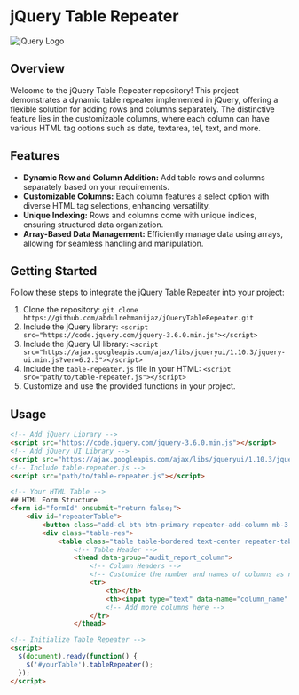# jQuery Table Repeater

![jQuery Logo](https://brand.jquery.org/resources/jquery-mark-dark.gif)

## Overview

Welcome to the jQuery Table Repeater repository! This project demonstrates a dynamic table repeater implemented in jQuery, offering a flexible solution for adding rows and columns separately. The distinctive feature lies in the customizable columns, where each column can have various HTML tag options such as date, textarea, tel, text, and more.

## Features

- **Dynamic Row and Column Addition:** Add table rows and columns separately based on your requirements.
- **Customizable Columns:** Each column features a select option with diverse HTML tag selections, enhancing versatility.
- **Unique Indexing:** Rows and columns come with unique indices, ensuring structured data organization.
- **Array-Based Data Management:** Efficiently manage data using arrays, allowing for seamless handling and manipulation.

## Getting Started

Follow these steps to integrate the jQuery Table Repeater into your project:

1. Clone the repository: `git clone https://github.com/abdulrehmanijaz/jQueryTableRepeater.git`
2. Include the jQuery library: `<script src="https://code.jquery.com/jquery-3.6.0.min.js"></script>`
3. Include the jQuery UI library: `<script src="https://ajax.googleapis.com/ajax/libs/jqueryui/1.10.3/jquery-ui.min.js?ver=6.2.3"></script>`
4. Include the `table-repeater.js` file in your HTML: `<script src="path/to/table-repeater.js"></script>`
5. Customize and use the provided functions in your project.

## Usage

```html
<!-- Add jQuery Library -->
<script src="https://code.jquery.com/jquery-3.6.0.min.js"></script>
<!-- Add jQuery UI Library -->
<script src="https://ajax.googleapis.com/ajax/libs/jqueryui/1.10.3/jquery-ui.min.js?ver=6.2.3"></script>
<!-- Include table-repeater.js -->
<script src="path/to/table-repeater.js"></script>

<!-- Your HTML Table -->
## HTML Form Structure
<form id="formId" onsubmit="return false;">
    <div id="repeaterTable">
        <button class="add-cl btn btn-primary repeater-add-column mb-3 mt-3"><i class="fas fa-plus"></i> Add Column</button>
        <div class="table-res">
            <table class="table table-bordered text-center repeater-table" data-group="data-group">
                <!-- Table Header -->
                <thead data-group="audit_report_column">
                    <!-- Column Headers -->
                    <!-- Customize the number and names of columns as needed -->
                    <tr>
                        <th></th>
                        <th><input type="text" data-name="column_name" name="audit_report_column[1]column_name" value="Audit Section"><button class="btn btn-danger repeater-remove-column"><i class="fas fa-times"></i></button></th>
                        <!-- Add more columns here -->
                    </tr>
                </thead>

<!-- Initialize Table Repeater -->
<script>
  $(document).ready(function() {
    $('#yourTable').tableRepeater();
  });
</script>
